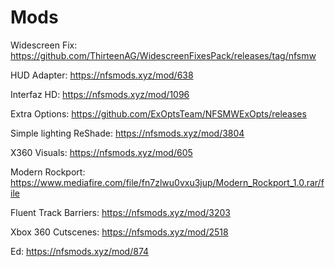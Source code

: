 # Mods

Widescreen Fix: https://github.com/ThirteenAG/WidescreenFixesPack/releases/tag/nfsmw

HUD Adapter: https://nfsmods.xyz/mod/638

Interfaz HD: https://nfsmods.xyz/mod/1096

Extra Options: https://github.com/ExOptsTeam/NFSMWExOpts/releases

Simple lighting ReShade: https://nfsmods.xyz/mod/3804

X360 Visuals: https://nfsmods.xyz/mod/605

Modern Rockport: https://www.mediafire.com/file/fn7zlwu0vxu3jup/Modern_Rockport_1.0.rar/file

Fluent Track Barriers: https://nfsmods.xyz/mod/3203

Xbox 360 Cutscenes: https://nfsmods.xyz/mod/2518

Ed: https://nfsmods.xyz/mod/874

